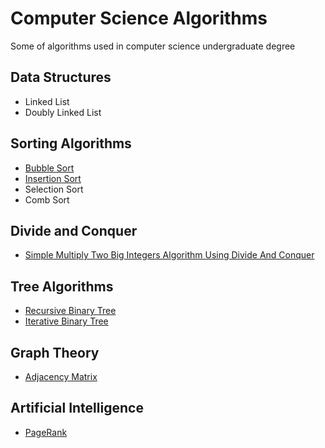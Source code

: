# Computer Science Algorithms
Some of algorithms used in computer science undergraduate degree

## Data Structures
  * Linked List
  * Doubly Linked List

## Sorting Algorithms
  * [Bubble Sort](https://github.com/Augusto-Fadanelli/Computer_Science_Algorithms/tree/main/Sorting_Algorithms/bubbleSort/C)
  * [Insertion Sort](https://github.com/Augusto-Fadanelli/Computer_Science_Algorithms/tree/main/Sorting_Algorithms/insertionSort/C)
  * Selection Sort
  * Comb Sort

## Divide and Conquer
  * [Simple Multiply Two Big Integers Algorithm Using Divide And Conquer](https://github.com/Augusto-Fadanelli/Computer_Science_Algorithms/tree/main/Divide_and_Conquer/SimpleMultiplyTwoBigIntegersAlgorithm)

## Tree Algorithms
  * [Recursive Binary Tree](https://github.com/Augusto-Fadanelli/Computer_Science_Algorithms/tree/main/Tree_Algorithms/recursiveBinaryTree)
  * [Iterative Binary Tree](https://github.com/Augusto-Fadanelli/Computer_Science_Algorithms/tree/main/Tree_Algorithms/iterativeBinaryTree)

## Graph Theory
  * [Adjacency Matrix](https://github.com/Augusto-Fadanelli/Computer_Science_Algorithms/tree/main/Graph_Theory/adjacency-matrix.c)

## Artificial Intelligence
  * [PageRank](https://github.com/Augusto-Fadanelli/Computer_Science_Algorithms/tree/main/Artificial_Intelligence/PageRank/C)
